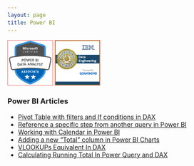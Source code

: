 ```yaml
---
layout: page
title: Power BI
---
```



<img src="/certs/microsoft-certified-power-bi-data-analyst-associate.png" width="100px" style="border: 1px solid #ee6e73;" />
                                                                                                  
                                                                                                   
<img src="/certs/IBM_Data_Engineering_Coursera.png" width="100px" style="border: 1px solid #ee6e73;" />

### **Power BI Articles**

- [Pivot Table with filters and If conditions in DAX](https://mishrasubash.github.io/2022-12-27-Pivoting-Table-In-DAX-With-Conditions)
- [Reference a specific step from another query in Power BI](https://mishrasubash.github.io/2022-12-15-Reference-Intermediate-Step-From-One-To-Another-Power-Query)
- [Working with Calendar in Power BI](https://mishrasubash.github.io/2022-11-21-Creating-Calendars-Using-M-Language-In-Power-Query-And-DAX)
- [Adding a new “Total” column in Power BI Charts](https://mishrasubash.github.io/2021-10-12-Add-Total-Column-In-Charts)
- [VLOOKUPs Equivalent In DAX](https://mishrasubash.github.io/2020-09-07-VLOOKUP-Equipvalent-In-DAX)
- [Calculating Running Total In Power Query and DAX](https://mishrasubash.github.io/2019-12-05-Computing-Running-Totals-In-Power-Query-And-In-DAX)


